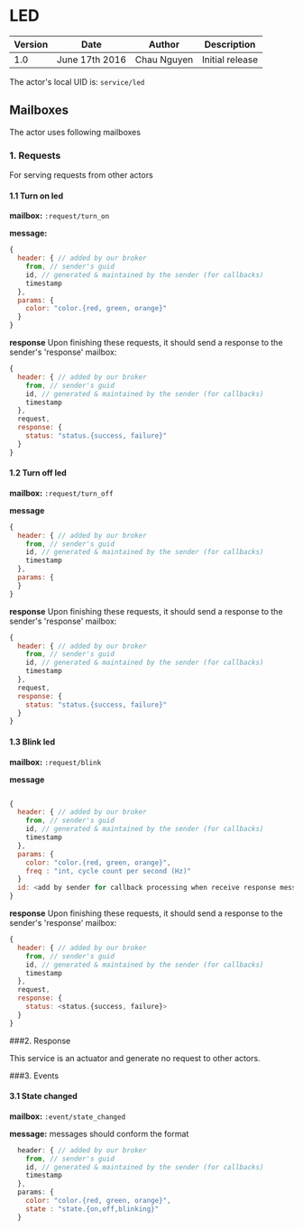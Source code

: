 LED
======

| Version | Date | Author | Description |
|-------|-------|-------|-------------|
| 1.0  | June 17th 2016 | Chau Nguyen  | Initial release |

The actor's local UID is: `service/led`

## Mailboxes
The actor uses following mailboxes

### 1. Requests

For serving requests from other actors

#### 1.1 Turn on led

**mailbox:** `:request/turn_on`

**message:**
```js
{
  header: { // added by our broker
    from, // sender's guid
    id, // generated & maintained by the sender (for callbacks)
    timestamp
  },
  params: {
    color: "color.{red, green, orange}"
  }
}
```

**response** Upon finishing these requests, it should send a response to the sender's 'response' mailbox:

```js
{
  header: { // added by our broker
    from, // sender's guid
    id, // generated & maintained by the sender (for callbacks)
    timestamp
  },
  request,
  response: {
    status: "status.{success, failure}"
  }
}
```

#### 1.2 Turn off led

**mailbox:** `:request/turn_off`

**message**
```js
{
  header: { // added by our broker
    from, // sender's guid
    id, // generated & maintained by the sender (for callbacks)
    timestamp
  },
  params: {
  }
}
```

**response** Upon finishing these requests, it should send a response to the sender's 'response' mailbox:

```js
{
  header: { // added by our broker
    from, // sender's guid
    id, // generated & maintained by the sender (for callbacks)
    timestamp
  },
  request,
  response: {
    status: "status.{success, failure}"
  }
}
```

#### 1.3 Blink led

**mailbox:** `:request/blink`

**message**

```js

{
  header: { // added by our broker
    from, // sender's guid
    id, // generated & maintained by the sender (for callbacks)
    timestamp
  },
  params: {
    color: "color.{red, green, orange}",
    freq : "int, cycle count per second (Hz)"
  }
  id: <add by sender for callback processing when receive response message>
}
```

**response** Upon finishing these requests, it should send a response to the sender's 'response' mailbox:

```js
{
  header: { // added by our broker
    from, // sender's guid
    id, // generated & maintained by the sender (for callbacks)
    timestamp
  },
  request,
  response: {
    status: <status.{success, failure}>
  }
}
```

###2. Response

This service is an actuator and generate no request to other actors.

###3. Events

#### 3.1 State changed

**mailbox:** `:event/state_changed`

**message:** messages should conform the format
```js
  header: { // added by our broker
    from, // sender's guid
    id, // generated & maintained by the sender (for callbacks)
    timestamp
  },
  params: {
    color: "color.{red, green, orange}",
    state : "state.{on,off,blinking}"
  }  
```
